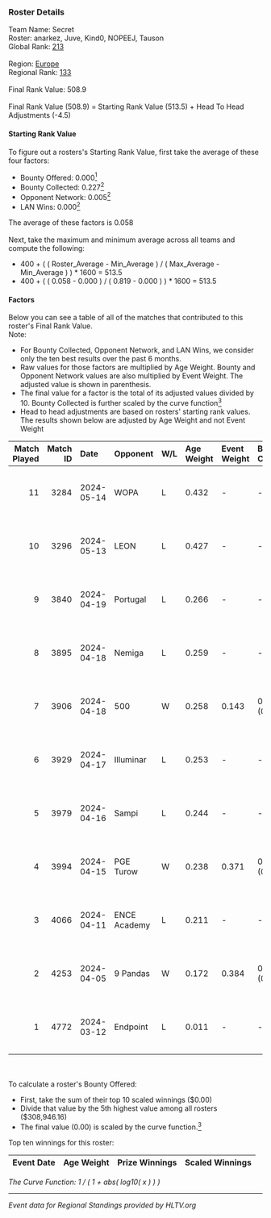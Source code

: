 ### Roster Details<br />
Team Name: Secret<br />
Roster: anarkez, Juve, Kind0, NOPEEJ, Tauson<br />
Global Rank: [213](../../standings_global_2024_09_06.md)<br />
<br />
Region: [Europe]( ../../standings_europe_2024_09_06.md)<br />
Regional Rank: [133]( ../../standings_europe_2024_09_06.md)<br />
<br />
Final Rank Value:  508.9<br />
<br />
Final Rank Value (508.9) = Starting Rank Value (513.5) + Head To Head Adjustments (-4.5)<br />

#### Starting Rank Value<br />
To figure out a rosters's Starting Rank Value, first take the average of these four factors:<br />
- Bounty Offered: 0.000[<sup>1</sup>](#table2)
- Bounty Collected: 0.227[<sup>2</sup>](#table1)
- Opponent Network: 0.005[<sup>2</sup>](#table1)
- LAN Wins: 0.000[<sup>2</sup>](#table1)

The average of these factors is 0.058<br />
<br />
Next, take the maximum and minimum average across all teams and compute the following:<br />
- 400 + ( ( Roster_Average - Min_Average ) / ( Max_Average - Min_Average ) ) * 1600 = 513.5
- 400 + ( ( 0.058 - 0.000 ) / ( 0.819 - 0.000 ) ) * 1600 = 513.5


#### Factors<br />
Below you can see a table of all of the matches that contributed to this roster's Final Rank Value.<br />
Note:<br />

- For Bounty Collected, Opponent Network, and LAN Wins, we consider only the ten best results over the past 6 months.
- Raw values for those factors are multiplied by Age Weight. Bounty and Opponent Network values are also multiplied by Event Weight. The adjusted value is shown in parenthesis.
- The final value for a factor is the total of its adjusted values divided by 10. Bounty Collected is further scaled by the curve function[<sup>3</sup>](#curveFunction)
- Head to head adjustments are based on rosters' starting rank values. The results shown below are adjusted by Age Weight and not Event Weight
<span id="table1"></span><br />


| Match Played | Match ID | Date       | Opponent     | W/L | Age Weight | Event Weight | Bounty Collected | Opponent Network | LAN Wins  | H2H Adj. | Roster                               |
| -: | -: | :- | :- | :- | :- | :- | :- | :- | :- | -: | :- |
|           11 |     3284 | 2024-05-14 | WOPA         | L   | 0.432      | -            | -                | -                | -         |    -4.46 | anarkez, Juve, Kind0, NOPEEJ, Tauson |
|           10 |     3296 | 2024-05-13 | LEON         | L   | 0.427      | -            | -                | -                | -         |    -4.15 | anarkez, Juve, Kind0, NOPEEJ, Tauson |
|            9 |     3840 | 2024-04-19 | Portugal     | L   | 0.266      | -            | -                | -                | -         |    -3.17 | anarkez, Kind0, Maze, NOPEEJ, Tauson |
|            8 |     3895 | 2024-04-18 | Nemiga       | L   | 0.259      | -            | -                | -                | -         |    -0.21 | anarkez, Kind0, Maze, NOPEEJ, Tauson |
|            7 |     3906 | 2024-04-18 | 500          | W   | 0.258      | 0.143        | 0.001 (0.000)    | 0.028 (0.001)    | 0 (0.000) |     5.67 | anarkez, Kind0, Maze, NOPEEJ, Tauson |
|            6 |     3929 | 2024-04-17 | Illuminar    | L   | 0.253      | -            | -                | -                | -         |    -4.19 | anarkez, Kind0, Maze, NOPEEJ, Tauson |
|            5 |     3979 | 2024-04-16 | Sampi        | L   | 0.244      | -            | -                | -                | -         |    -0.78 | anarkez, Kind0, Maze, NOPEEJ, Tauson |
|            4 |     3994 | 2024-04-15 | PGE Turow    | W   | 0.238      | 0.371        | 0.000 (0.000)    | 0.006 (0.001)    | 0 (0.000) |     3.66 | anarkez, Kind0, Maze, NOPEEJ, Tauson |
|            3 |     4066 | 2024-04-11 | ENCE Academy | L   | 0.211      | -            | -                | -                | -         |    -2.04 | anarkez, Kind0, Maze, NOPEEJ, Tauson |
|            2 |     4253 | 2024-04-05 | 9 Pandas     | W   | 0.172      | 0.384        | 0.059 (0.004)    | 0.756 (0.050)    | 0 (0.000) |     5.14 | anarkez, Kind0, Maze, NOPEEJ, Tauson |
|            1 |     4772 | 2024-03-12 | Endpoint     | L   | 0.011      | -            | -                | -                | -         |    -0.02 | anarkez, Kind0, Maze, NOPEEJ, Tauson |

<br />
<span id="table2"></span><br />
To calculate a roster's Bounty Offered:<br />

- First, take the sum of their top 10 scaled winnings ($0.00)
- Divide that value by the 5th highest value among all rosters ($308,946.16)
- The final value (0.00) is scaled by the curve function.[<sup>3</sup>](#curveFunction)

Top ten winnings for this roster:<br />

| Event Date | Age Weight | Prize Winnings | Scaled Winnings |
| :- | -: | :- | :- |


<span id="curveFunction"></span>_The Curve Function: 1 / ( 1 + abs( log10( x ) ) )_<br />

---
_Event data for Regional Standings provided by HLTV.org_<br />
